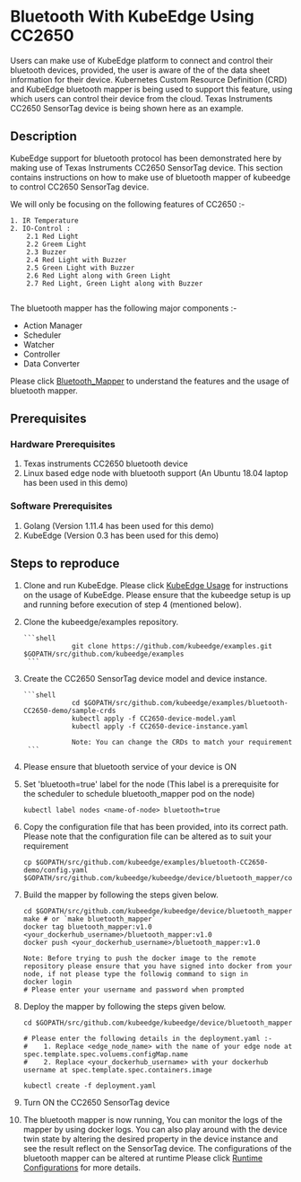 # Bluetooth With KubeEdge Using CC2650


Users can make use of KubeEdge platform to connect and control their bluetooth devices, provided, the user is aware of the of the data sheet information for their device.
Kubernetes Custom Resource Definition (CRD) and KubeEdge bluetooth mapper is being used to support this feature, using which users can control their device from the cloud. Texas Instruments CC2650 SensorTag device is being shown here as an example.


## Description

KubeEdge support for bluetooth protocol has been demonstrated here by making use of Texas Instruments CC2650 SensorTag device.
This section contains instructions on how to make use of bluetooth mapper of kubeedge to control CC2650 SensorTag device.  
  
  We will only be focusing on the following features of CC2650 :-
  
  ```shell
  1. IR Temperature
  2. IO-Control :
      2.1 Red Light
      2.2 Greem Light
      2.3 Buzzer
      2.4 Red Light with Buzzer
      2.5 Green Light with Buzzer
      2.6 Red Light along with Green Light
      2.7 Red Light, Green Light along with Buzzer 
      
  ```
  
  The bluetooth mapper has the following major components :-
   - Action Manager
   - Scheduler
   - Watcher
   - Controller
   - Data Converter
  
  Please click [Bluetooth_Mapper](https://github.com/kubeedge/kubeedge/blob/master/device/bluetooth_mapper/README.md) to understand the features and  the usage of bluetooth mapper.
  
  
## Prerequisites 

### Hardware Prerequisites

1. Texas instruments CC2650 bluetooth device
2. Linux based edge node with bluetooth support  (An Ubuntu 18.04 laptop has been used in this demo) 

### Software Prerequisites
 
1. Golang (Version 1.11.4 has been used for this demo)
2. KubeEdge (Version 0.3 has been used for this demo)

## Steps to reproduce

1. Clone and run KubeEdge. 
    Please click [KubeEdge Usage](https://github.com/kubeedge/kubeedge/blob/master/docs/getting-started/usage.md) for instructions on the usage of KubeEdge.
    Please ensure that the kubeedge setup is up and running before execution of step 4 (mentioned below).

2. Clone the kubeedge/examples repository.

       ```shell
                   git clone https://github.com/kubeedge/examples.git $GOPATH/src/github.com/kubeedge/examples
        ```

3. Create the CC2650 SensorTag device model and device instance.

       ```shell
                   cd $GOPATH/src/github.com/kubeedge/examples/bluetooth-CC2650-demo/sample-crds
                   kubectl apply -f CC2650-device-model.yaml
                   kubectl apply -f CC2650-device-instance.yaml

                   Note: You can change the CRDs to match your requirement
        ```
 
4. Please ensure that bluetooth service of your device is ON

5. Set 'bluetooth=true' label for the node (This label is a prerequisite for the scheduler to schedule bluetooth_mapper pod on the node)

    ```shell
    kubectl label nodes <name-of-node> bluetooth=true
    ```

6. Copy the configuration file that has been provided, into its correct path. Please note that the configuration file can be altered as to suit your requirement

    ```shell
    cp $GOPATH/src/github.com/kubeedge/examples/bluetooth-CC2650-demo/config.yaml  $GOPATH/src/github.com/kubeedge/kubeedge/device/bluetooth_mapper/configuration/
    ``` 

7. Build the mapper by following the steps given below.

    ```shell
    cd $GOPATH/src/github.com/kubeedge/kubeedge/device/bluetooth_mapper
    make # or `make bluetooth_mapper`
    docker tag bluetooth_mapper:v1.0 <your_dockerhub_username>/bluetooth_mapper:v1.0
    docker push <your_dockerhub_username>/bluetooth_mapper:v1.0
    
    Note: Before trying to push the docker image to the remote repository please ensure that you have signed into docker from your node, if not please type the followig command to sign in
    docker login
    # Please enter your username and password when prompted
    ```

8. Deploy the mapper by following the steps given below.

    ```shell
    cd $GOPATH/src/github.com/kubeedge/kubeedge/device/bluetooth_mapper
    
    # Please enter the following details in the deployment.yaml :-
    #    1. Replace <edge_node_name> with the name of your edge node at spec.template.spec.voluems.configMap.name
    #    2. Replace <your_dockerhub_username> with your dockerhub username at spec.template.spec.containers.image
    
    kubectl create -f deployment.yaml
    ```

9. Turn ON the CC2650 SensorTag device  

10. The bluetooth mapper is now running, You can monitor the logs of the mapper by using docker logs. You can also play around with the device twin state by altering the desired property in the device instance 
and see the result reflect on the SensorTag device. The configurations of the bluetooth mapper can be altered at runtime Please click [Runtime Configurations](https://github.com/kubeedge/kubeedge/blob/master/device/bluetooth_mapper/README.md#runtime-configuration-modifications) 
for more details.  